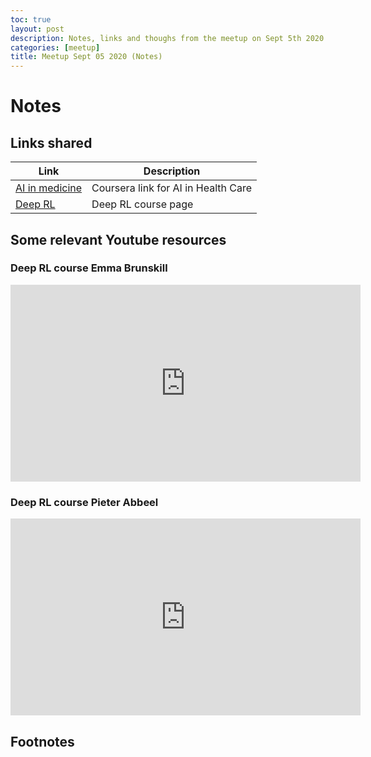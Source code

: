 ```yaml
---
toc: true
layout: post
description: Notes, links and thoughs from the meetup on Sept 5th 2020
categories: [meetup]
title: Meetup Sept 05 2020 (Notes)
---
```

# Notes


## Links shared

| Link | Description |
|-|-|
| [AI in medicine](https://www.coursera.org/specializations/ai-for-medicine) | Coursera link for AI in Health Care |
| [Deep RL](http://rail.eecs.berkeley.edu/deeprlcourse/resources/#textbooks) | Deep RL course page |


## Some relevant Youtube resources

### Deep RL course Emma Brunskill

<iframe width="560" height="315" src="https://www.youtube.com/embed/videoseries?list=PLoROMvodv4rOSOPzutgyCTapiGlY2Nd8u" frameborder="0" allow="accelerometer; autoplay; encrypted-media; gyroscope; picture-in-picture" allowfullscreen></iframe>

### Deep RL course Pieter Abbeel

<iframe width="560" height="315" src="https://www.youtube.com/embed/videoseries?list=PLkFD6_40KJIwhWJpGazJ9VSj9CFMkb79A" frameborder="0" allow="accelerometer; autoplay; encrypted-media; gyroscope; picture-in-picture" allowfullscreen></iframe>


## Footnotes

[^1]: Will add more things.. 

